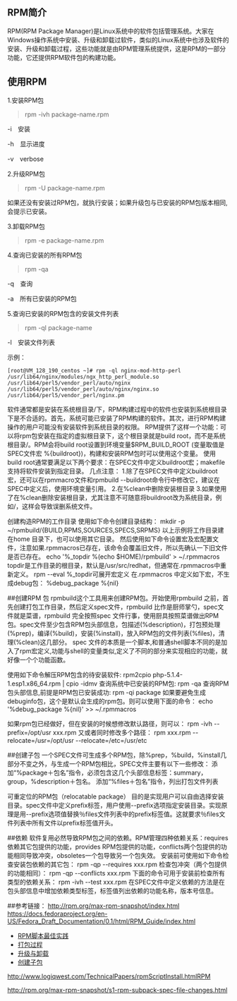 ﻿## RPM简介
RPM(RPM Package Manager)是Linux系统中的软件包括管理系统。大家在Windows操作系统中安装、升级和卸载过软件，类似的Linux系统中也涉及软件的安装、升级和卸载过程，这些功能就是由RPM管理系统提供，这是RPM的一部分功能，它还提供RPM软件包的构建功能。

## 使用RPM

1.安装RPM包

>rpm -ivh package-name.rpm

-i　安装

-h　显示进度

-v　verbose

2.升级RPM包

>rpm -U package-name.rpm

如果还没有安装过RPM包，就执行安装；如果升级包与已安装的RPM包版本相同,会提示已安装。

3.卸载RPM包

>rpm -e package-name.rpm


4.查询已安装的所有RPM包

>rpm -qa

-q　查询

-a　所有已安装的RPM包

5.查询已安装的RPM包含的安装文件列表

>rpm -ql package-name

-l　安装文件列表

示例：

	[root@VM_128_190_centos ~]# rpm -ql nginx-mod-http-perl
	/usr/lib64/nginx/modules/ngx_http_perl_module.so
	/usr/lib64/perl5/vendor_perl/auto/nginx
	/usr/lib64/perl5/vendor_perl/auto/nginx/nginx.so
	/usr/lib64/perl5/vendor_perl/nginx.pm

软件通常都是安装在系统根目录/下，RPM构建过程中的软件也安装到系统根目录下是不合适的。首先，系统可能已安装了RPM构建的软件。其次，进行RPM构建操作的用户可能没有安装软件到系统目录的权限。
RPM提供了这样一个功能：可以将rpm包安装在指定的虚拟根目录下，这个根目录就是build root，而不是系统根目录/。RPM会将build root设置到环境变量$RPM_BUILD_ROOT (变量取值是SPEC文件宏 %{buildroot})，构建和安装RPM包时可以使用这个变量。
使用build root通常要满足以下两个要求：在SPEC文件中定义buildroot宏；makefile支持将软件安装到指定目录。
几点注意：
1.除了在SPEC文件中定义buildroot宏，还可以在rpmmacro文件和rpmbuild --buildroot命令行中修改它，建议在SPEC中定义后，使用环境变量引用。
2.在%clean中删除安装根目录
3.如果使用了在%clean删除安装根目录，尤其注意不可随意将buildroot改为系统目录，例如/，这样会导致误删系统文件。

创建构造RPM的工作目录
使用如下命令创建目录结构：
mkdir -p ~/rpmbuild/{BUILD,RPMS,SOURCES,SPECS,SRPMS}
以上示例将工作目录建在home 目录下，也可以使用其它目录。
然后使用如下命令设置宏及宏配置文件，注意如果.rpmmacros已存在，该命令会覆盖旧文件，所以先确认一下旧文件是否已存在。
echo '%_topdir %(echo $HOME)/rpmbuild' > ~/.rpmmacros
topdir是工作目录的根目录，默认是/usr/src/redhat，但通常在.rpmmacros中重新定义。
rpm --eval %_topdir可展开宏定义
在.rpmmacros 中定义如下宏，不生成debug包：
%debug_package %{nil}

##创建RPM 包
rpmbuild这个工具用来创建RPM包。开始使用rpmbuild 之前，首先创建打包工作目录，然后定义spec文件，rpmbuild 比作是厨师掌勺，spec文件就是菜谱，rpmbuild 完全按照spec 文件行事，使用厨具按照菜谱做出RPM包。spec文件至少包含RPM包头部信息，包描述(%description)，打包预处理(%prep)，编译(%build)，安装(%install)，放入RPM包的文件列表(%files)，清理(%clean)这几部分。
spec 文件的本质是一个脚本,和普通shell脚本不同的是加入了rpm宏定义,功能与shell的变量类似,定义了不同的部分来实现相应的功能，就好像一个个功能函数。

使用如下命令解压RPM包含的待安装软件:
rpm2cpio php-5.1.4-1.esp1.x86_64.rpm | cpio -idmv
查询系统中已安装的RPM包:
rpm -qa 
查询RPM包头部信息,前提是RPM包已安装成功:
rpm -qi package
如果要避免生成debuginfo包，这个是默认会生成的rpm包。则可以使用下面的命令：
echo '%debug_package %{nil}' >> ~/.rpmmacros

如果rpm包已经做好，但在安装的时候想修改默认路径，则可以：
rpm -ivh --prefix=/opt/usr xxx.rpm
又或者同时修改多个路径：
rpm xxx.rpm --relocate=/usr=/opt/usr --relocate=/etc=/usr/etc

##创建子包
一个SPEC文件可生成多个RPM包，除%prep，%build，%install几部分不变之外，与生成一个RPM包相比，SPEC文件主要有以下一些修改：
添加“%package＋包名”指令，必须包含这几个头部信息标签：summary，group，%description＋包名。
添加“%files＋包名”指令，列出打包文件列表

可重定位的RPM包（relocatable package）
目的是实现用户可以自由选择安装目录。spec文件中定义prefix标签，用户使用--prefix选项指定安装目录。实现原理是用--prefix选项值替换％files文件列表中的prefix标签值。这就要求％files文件列表中所有文件以prefix标签值开头。

##依赖
软件复用必然导致RPM包之间的依赖。RPM管理四种依赖关系：requires依赖其它包提供的功能，provides RPM包提供的功能，conflicts两个包提供的功能相同导致冲突，obsoletes一个包导致另一个包失效。
安装前可使用如下命令检查安装包依赖的其它包：
rpm -qp --requires xxx.rpm
检查包冲突（两个包提供的功能相同）：
rpm -qp --conflicts xxx.rpm
下面的命令可用于安装前检查所有类型的依赖关系：
rpm -ivh --test xxx.rpm
在SPEC文件中定义依赖的方法是在包头部信息中增加依赖类型标签，标签值列出依赖的功能名称，版本号信息。


##参考链接：
http://rpm.org/max-rpm-snapshot/index.html
https://docs.fedoraproject.org/en-US/Fedora_Draft_Documentation/0.1/html/RPM_Guide/index.html

- [RPM脚本最佳实践](http://fedoraproject.org/wiki/Packaging:Scriptlets)
- [打包过程](http://www.logiqwest.com/TechnicalPapers/rpmScriptInstall.htmlRPM )
- [升级与卸载](http://www.ibm.com/developerworks/library/l-rpm2/)
- [创建子包](http://rpm.org/max-rpm-snapshot/s1-rpm-subpack-spec-file-changes.html)

http://www.logiqwest.com/TechnicalPapers/rpmScriptInstall.htmlRPM   

http://rpm.org/max-rpm-snapshot/s1-rpm-subpack-spec-file-changes.html  
